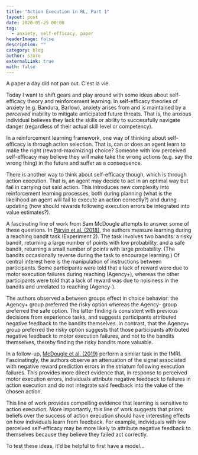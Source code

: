 ```yaml
---
title: "Action Execution in RL, Part 1"
layout: post
date: 2020-05-25 00:00
tag:
  - anxiety, self-efficacy, paper
headerImage: false
description: ""
category: blog
author: szoro
externalLink: true
math: false
---
```


A paper a day did not pan out. C'est la vie.

Today I want to shift gears and play around with some ideas about self-efficacy theory and reinforcement learning. In self-efficacy theories of anxiety (e.g. Bandura, Barlow), anxiety arises from and is maintained by a *perceived* inability to mitigate anticipated future threats. That is, the anxious individual believes they lack the skills or ability to successfully navigate danger (regardless of their actual skill level or competency).

In a reinforcement learning framework, one way of thinking about self-efficacy is through action selection. That is, can or does an agent learn to make the right (reward-maximizing) choice? Someone with low perceived self-efficacy may believe they will make take the wrong actions (e.g. say the wrong thing) in the future and suffer as a consequence.

There is another way to think about self-efficacy though, which is through action execution. That is, an agent may decide to act in an optimal way but fail in carrying out said action. This introduces new complexity into reinforcement learning processes, both during planning (what is the likelihood an agent will fail to execute an action correctly?) and during updating (how should rewards following execution errors be integrated into value estimates?).

A fascinating line of work from Sam McDougle attempts to answer some of these questions. In [Parvin et al. (2018)](https://www.jneurosci.org/content/38/19/4521.short), the authors measure learning during a reaching bandit task (Experiment 2). The task involves two bandits: a risky bandit, returning a large number of points with low probability, and a safe bandit, returning a small number of points with large probability. (The bandits occasionally reverse during the task to encourage learning.) Of central interest here is the manipulation of instructions between participants. Some participants were told that a lack of reward were due to motor execution failures during reaching (Agency+), whereas the other participants were told that a lack of reward was due to noisiness in the bandits and unrelated to reaching (Agency-).

The authors observed a between groups effect in choice behavior: the Agency+ group preferred the risky option whereas the Agency- group preferred the safe option. The latter finding is consistent with previous decisions from experience tasks, and suggests participants attributed negative feedback to the bandits themselves. In contrast, that the Agency+ group preferred the risky option suggests that those participants attributed negative feedback to motor execution failures, and not to the bandits themselves, thereby finding the risky bandits more valuable.

In a follow-up, [McDougle et al. (2019)](https://doi.org/10.1016/j.cub.2019.04.011) perform a similar task in the fMRI. Fascinatingly, the authors observe an attenuation of the signal associated with negative reward prediction errors in the striatum following execution failures. This provides more direct evidence that, in response to perceived motor execution errors, individuals attribute negative feedback to failures in action execution and do not integrate said feedback into the value of the chosen action.

This line of work provides compelling evidence that learning is sensitive to action execution. More importantly, this line of work suggests that priors beliefs over the success of action execution should have interesting effects on how individuals learn from feedback. For example, individuals with low perceived self-efficacy may be more likely to attribute negative feedback to themselves because they believe they failed act correctly.

To test these ideas, it'd be helpful to first have a model... 
